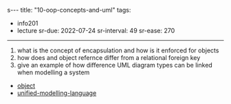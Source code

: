 s---
title: "10-oop-concepts-and-uml"
tags: 
- info201 
- lecture
sr-due: 2022-07-24
sr-interval: 49
sr-ease: 270
---

1. what is the concept of encapsulation and how is it enforced for objects
2. how does and object refernce differ from a relational foreign key
3. give an example of how difference UML diagram types can be linked when modelling a system

- [object](notes/object.md)
- [unified-modelling-language](notes/unified-modelling-language.md)
